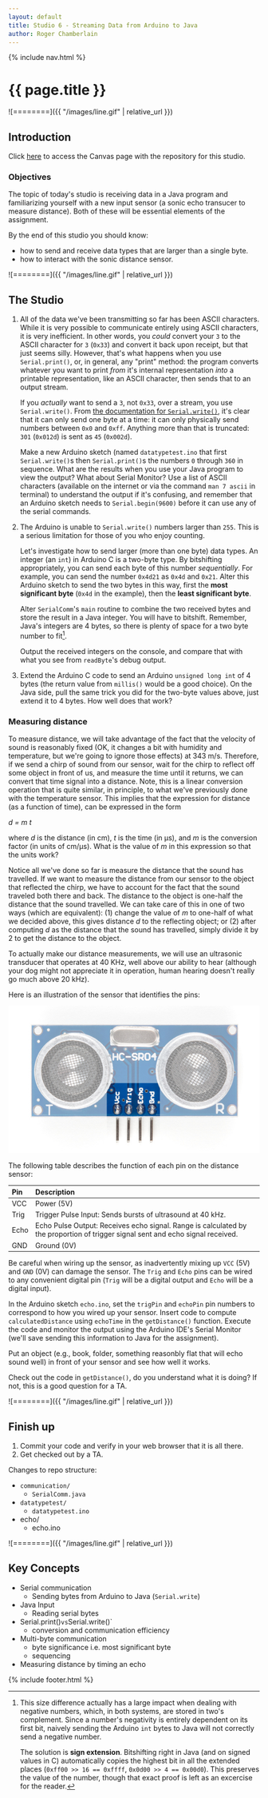 ```yaml
---
layout: default
title: Studio 6 - Streaming Data from Arduino to Java
author: Roger Chamberlain
---
```

{% include nav.html %}

# {{ page.title }}

![========]({{ "/images/line.gif" | relative_url }})

## Introduction

Click [here](https://wustl.instructure.com/courses/68860/assignments/289457) to access the Canvas page with the repository for this studio.

### Objectives

The topic of today's studio is receiving data in a
Java program and familiarizing yourself with a new input sensor (a sonic echo transucer to measure distance).
Both of these will be essential elements of the assignment.

By the end of this studio you should know:

- how to send and receive data types that are larger than a single byte.
- how to interact with the sonic distance sensor.

![========]({{ "/images/line.gif" | relative_url }})

## The Studio

1. All of the data we've been transmitting so far has been ASCII characters. While it is very possible to communicate entirely using ASCII characters, it is very inefficient. In other words, you *could* convert your `3` to the ASCII character for `3` (`0x33`) and convert it back upon receipt, but that just seems silly. However, that's what happens when you use `Serial.print()`, or, in general, any "print" method: the program converts whatever you want to print *from* it's internal representation *into* a printable representation, like an ASCII character, then sends that to an output stream.

	If you *actually* want to send a `3`, not `0x33`, over a stream, you use `Serial.write()`. From [the documentation for `Serial.write()`](https://www.arduino.cc/en/Serial/Write), it's clear that it can only send one byte at a time: it can only physically send numbers between `0x0` and `0xff`. Anything more than that is truncated: `301` (`0x012d`) is sent as `45` (`0x002d`).

	Make a new Arduino sketch (named `datatypetest.ino` that first `Serial.write()`s then `Serial.print()`s the numbers `0` through `360` in sequence. What are the results when you use your Java program to view the output? What about Serial Monitor? Use a list of ASCII characters (available on the internet or via the command `man 7 ascii` in terminal) to understand the output if it's confusing, and remember that an Arduino sketch needs to `Serial.begin(9600)` before it can use any of the serial commands.

2. The Arduino is unable to `Serial.write()` numbers larger than `255`. This is a serious limitation for those of you who enjoy counting. 

	Let's investigate how to send larger (more than one byte) data types.
An integer (an `int`) in Arduino C is a two-byte type. By bitshifting appropriately, you can send each byte of this number *sequentially*. For example, you can send the number `0x4d21` as `0x4d` and `0x21`. Alter this Arduino sketch to send the two bytes in this way, first the **most significant byte** (`0x4d` in the example), then the **least significant byte**.

	Alter `SerialComm`'s `main` routine to combine the two received bytes and store the result
in a Java integer. You will have to bitshift. Remember, Java's integers are 4 bytes, so there is plenty of space for a two byte number to fit[^negative].

	Output the received integers on the console, and compare that with what you see from `readByte`'s debug output.

3. Extend the Arduino C code to send an Arduino `unsigned long int` of 4 bytes (the return value from
`millis()` would be a good choice).  On the Java side, pull the same trick you did for the two-byte values above, just extend it to 4 bytes.
How well does that work?

[^negative]: This size difference actually has a large impact when dealing with negative numbers, which, in both systems, are stored in two's complement. Since a number's negativity is entirely dependent on its first bit, naively sending the Arduino `int` bytes to Java will not correctly send a negative number. 

	The solution is **sign extension**. Bitshifting right in Java (and on signed values in C) automatically copies the highest bit in all the extended places (`0xff00 >> 16 == 0xffff`, `0x0d00 >> 4 == 0x00d0`). This preserves the value of the number, though that exact proof is left as an excercise for the reader.

### Measuring distance

To measure distance, we will take advantage of the fact that the velocity of sound is reasonably fixed (OK, it changes a bit with humidity and temperature, but we're going to ignore those effects) at 343 m/s. Therefore, if we send a chirp of sound from our sensor, wait for the chirp to reflect off some object in front of us, and measure the time until it returns, we can convert that time signal into a distance.  Note, this is a linear conversion operation that is quite similar, in principle, to what we've previously done with the temperature sensor. This implies that the expression for distance (as a function of time), can be expressed in the form

*d = m t*

where *d* is the distance (in cm), *t* is the time (in &mu;s), and *m* is the conversion factor (in units of cm/&mu;s). What is the value of *m* in this expression so that the units work?

Notice all we've done so far is measure the distance that the sound has travelled.  If we want to measure the distance from our sensor to the object that reflected the chirp, we have to account for the fact that the sound traveled both there and back.  The distance to the object is one-half the distance that the sound travelled.
We can take care of this in one of two ways (which are equivalent): (1) change the value of *m* to one-half of what we decided above, this gives distance *d* to the reflecting object; or (2) after computing *d* as the distance that the sound has travelled, simply divide it by 2 to get the distance to the object.

To actually make our distance measurements, we will use an ultrasonic transducer that operates at 40 KHz, well above our ability to hear (although your dog might not appreciate it in operation, human hearing doesn't really go much above 20 kHz).

Here is an illustration of the sensor that identifies the pins:

![distance sensor](15569-Ultrasonic_Distance_Sensor_-_HC-SR04-04_Pins.jpg)

The following table describes the function of each pin on the distance sensor:

|Pin	|Description |
|:--------|:--------------------------------|
|VCC	|Power (5V) |
|Trig	|Trigger Pulse Input: Sends bursts of ultrasound at 40 kHz. |
|Echo	|Echo Pulse Output: Receives echo signal. Range is calculated by the proportion of trigger signal sent and echo signal received. |
|GND	|Ground (0V) |

Be careful when wiring up the sensor, as inadvertently mixing up `VCC` (5V) and `GND` (0V) can damage the sensor.  The `Trig` and `Echo` pins can be wired to any convenient digital pin (`Trig` will be a digital output and `Echo` will be a digital input).

In the Arduino sketch `echo.ino`, set the `trigPin` and `echoPin` pin numbers to correspond to how you wired up your sensor. Insert code to compute `calculatedDistance` using `echoTime` in the `getDistance()` function. Execute the code and monitor the output using the Arduino IDE's Serial Monitor (we'll save sending this information to Java for the assignment).

Put an object (e.g., book, folder, something reasonbly flat that will echo sound well) in front of your sensor and see how well it works.

Check out the code in `getDistance()`, do you understand what it is doing? If not, this is a good question for a TA.

![========]({{ "/images/line.gif" | relative_url }})

## Finish up

1. Commit your code and verify in your web browser that it is all there.
2. Get checked out by a TA.

Changes to repo structure:

- `communication/`
	- `SerialComm.java`
- `datatypetest/`
	- `datatypetest.ino`
-  echo/
	-  echo.ino


![========]({{ "/images/line.gif" | relative_url }})

## Key Concepts

- Serial communication
	- Sending bytes from Arduino to Java (`Serial.write`)
- Java Input
	- Reading serial bytes
- Serial.print()` vs `Serial.write()`
	- conversion and communication efficiency 
- Multi-byte communication
	- byte significance i.e. most significant byte
	- sequencing 
- Measuring distance by timing an echo

{% include footer.html %}

